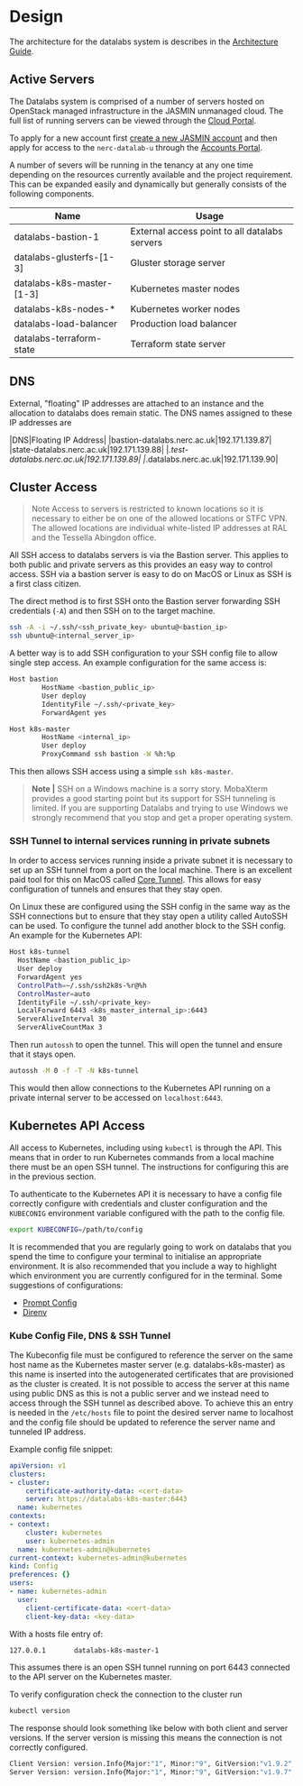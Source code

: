 # Design

The architecture for the datalabs system is describes in the [Architecture Guide](../add/01-architecture-overview.md).

## Active Servers

The Datalabs system is comprised of a number of servers hosted on OpenStack managed
infrastructure in the JASMIN unmanaged cloud. The full list of running servers can be
viewed through the [Cloud Portal](https://cloud-beta.jasmin.ac.uk/).

To apply for a new account first
[create a new JASMIN account](https://accounts.jasmin.ac.uk/application/new/)
and then apply for access to the `nerc-datalab-u` through the
[Accounts Portal](https://accounts.jasmin.ac.uk/services/cloud_tenancies/).

A number of severs will be running in the tenancy at any one time depending on the resources currently available and the project requirement. This can be expanded easily and dynamically but generally consists of the following components.

| Name | Usage |
|------|-------|
|datalabs-bastion-1|External access point to all datalabs servers|
|datalabs-glusterfs-[1-3]|Gluster storage server|
|datalabs-k8s-master-[1-3]|Kubernetes master nodes|	
|datalabs-k8s-nodes-*|Kubernetes worker nodes|
|datalabs-load-balancer|Production load balancer|
|datalabs-terraform-state|Terraform state server|

## DNS

External, "floating" IP addresses are attached to an instance and the allocation to
datalabs does remain static. The DNS names assigned to these IP addresses are

|DNS|Floating IP Address|
|bastion-datalabs.nerc.ac.uk|192.171.139.87|
|state-datalabs.nerc.ac.uk|192.171.139.88|
|*.test-datalabs.nerc.ac.uk|192.171.139.89|
|*.datalabs.nerc.ac.uk|192.171.139.90|

## Cluster Access

> Note Access to servers is restricted to known locations so it is necessary to either
be on one of the allowed locations or STFC VPN. The allowed locations are individual
white-listed IP addresses at RAL and the Tessella Abingdon office.

All SSH access to datalabs servers is via the Bastion server. This applies to both
public and private servers as this provides an easy way to control access. SSH via a
bastion server is easy to do on MacOS or Linux as SSH is a first class citizen.

The direct method is to first SSH onto the Bastion server forwarding SSH credentials
(`-A`) and then SSH on to the target machine.

```bash
ssh -A -i ~/.ssh/<ssh_private_key> ubuntu@<bastion_ip>
ssh ubuntu@<internal_server_ip>
```

A better way is to add SSH configuration to your SSH config file to allow single step
access. An example configuration for the same access is:

```bash
Host bastion
        HostName <bastion_public_ip>
        User deploy
        IdentityFile ~/.ssh/<private_key>
        ForwardAgent yes

Host k8s-master
        HostName <internal_ip>
        User deploy
        ProxyCommand ssh bastion -W %h:%p
```

This then allows SSH access using a simple `ssh k8s-master`.

> **Note |** SSH on a Windows machine is a sorry story. MobaXterm provides a good
starting point but its support for SSH tunneling is limited. If you are supporting
Datalabs and trying to use Windows we strongly recommend that you stop and get a proper
operating system.

### SSH Tunnel to internal services running in private subnets

In order to access services running inside a private subnet it is necessary to set up an
SSH tunnel from a port on the local machine. There is an excellent paid tool for this on
MacOS called [Core Tunnel](https://coressh.io/).
This allows for easy configuration of tunnels and ensures that they stay open.

On Linux these are configured using the SSH config in the same way as the SSH connections
but to ensure that they stay open a utility called AutoSSH can be used. To configure the
tunnel add another block to the SSH config. An example for the Kubernetes API:

```bash
Host k8s-tunnel
  HostName <bastion_public_ip>
  User deploy
  ForwardAgent yes
  ControlPath=~/.ssh/ssh2k8s-%r@%h
  ControlMaster=auto
  IdentityFile ~/.ssh/<private_key>
  LocalForward 6443 <k8s_master_internal_ip>:6443
  ServerAliveInterval 30
  ServerAliveCountMax 3
```

Then run `autossh` to open the tunnel. This will open the tunnel and ensure that it stays
open.

```bash
autossh -M 0 -f -T -N k8s-tunnel
```

This would then allow connections to the Kubernetes API running on a private internal
server to be accessed on `localhost:6443`.

## Kubernetes API Access

All access to Kubernetes, including using `kubectl` is through the API. This means that
in order to run Kubernetes commands from a local machine there must be an open SSH
tunnel. The instructions for configuring this are in the previous section.

To authenticate to the Kubernetes API it is necessary to have a config file correctly
configure with credentials and cluster configuration and the `KUBECONIG` environment
variable configured with the path to the config file.

```bash
export KUBECONFIG=/path/to/config
```

It is recommended that you are regularly going to work on datalabs that you spend the
time to configure your terminal to initialise an appropriate environment. It is also
recommended that you include a way to highlight which environment you are currently
configured for in the terminal. Some suggestions of configurations:

* [Prompt Config](https://github.com/jonmosco/kube-ps1)
* [Direnv](https://direnv.net/)

### Kube Config File, DNS & SSH Tunnel

The Kubeconfig file must be configured to reference the server on the same host name as
the Kubernetes master server (e.g. datalabs-k8s-master) as this name is inserted into
the autogenerated certificates that are provisioned as the cluster is created. It is not
possible to access the server at this name using public DNS as this is not a public
server and we instead need to access through the SSH tunnel as described above. To
achieve this an entry is needed in the `/etc/hosts` file to point the desired server name
to localhost and the config file should be updated to reference the server name and
tunneled IP address.

Example config file snippet:

```yaml
apiVersion: v1
clusters:
- cluster:
    certificate-authority-data: <cert-data>
    server: https://datalabs-k8s-master:6443
  name: kubernetes
contexts:
- context:
    cluster: kubernetes
    user: kubernetes-admin
  name: kubernetes-admin@kubernetes
current-context: kubernetes-admin@kubernetes
kind: Config
preferences: {}
users:
- name: kubernetes-admin
  user:
    client-certificate-data: <cert-data>
    client-key-data: <key-data>
```

With a hosts file entry of:

```bash
127.0.0.1       datalabs-k8s-master-1
```

This assumes there is an open SSH tunnel running on port 6443 connected to the API
server on the Kubernetes master.

To verify configuration check the connection to the cluster run

```bash
kubectl version
```

The response should look something like below with both client and server versions. If
the server version is missing this means the connection is not correctly configured.

```bash
Client Version: version.Info{Major:"1", Minor:"9", GitVersion:"v1.9.2", GitCommit:"5fa2db2bd46ac79e5e00a4e6ed24191080aa463b", GitTreeState:"clean", BuildDate:"2018-01-18T21:11:08Z", GoVersion:"go1.9.2", Compiler:"gc", Platform:"darwin/amd64"}
Server Version: version.Info{Major:"1", Minor:"9", GitVersion:"v1.9.7", GitCommit:"dd5e1a2978fd0b97d9b78e1564398aeea7e7fe92", GitTreeState:"clean", BuildDate:"2018-04-18T23:58:35Z", GoVersion:"go1.9.3", Compiler:"gc", Platform:"linux/amd64
```
